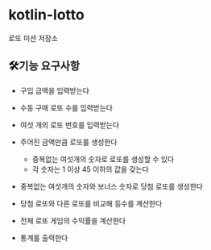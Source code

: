 # kotlin-lotto
로또 미션 저장소

## 🛠기능 요구사항  

- 구입 금액을 입력받는다  
- 수동 구매 로또 수를 입력받는다  
- 여섯 개의 로또 번호를 입력받는다  

- 주어진 금액만큼 로또를 생성한다
  - 중복없는 여섯개의 숫자로 로또를 생성할 수 있다  
  - 각 숫자는 1 이상 45 이하의 값을 갖는다 
- 중복없는 여섯개의 숫자와 보너스 숫자로 당첨 로또를 생성한다  
- 당첨 로또와 다른 로또를 비교해 등수를 계산한다  
- 전체 로또 게임의 수익률을 계산한다  

- 통계를 출력한다  
